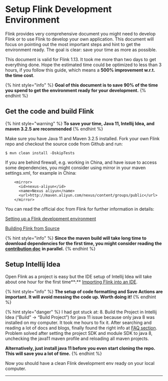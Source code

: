 # Setup Flink Development Environment

Flink provides very comprehensive document you might need to develop Flink or to use Flink to develop your own application. This document will focus on pointing out the most important steps and hint to get the environment ready. The goal is clear: save your time as more as possible.

This document is valid for Flink 1.13. It took me more than two days to get everything done. Hope the estimated time could be optimized to less than 3 hours, if you follow this guide, which means a **500% improvement w.r.t. the time cost**.

{% hint style="info" %}
**Goal of this document is to save 90% of the time you spend to get the environment ready for your development.**
{% endhint %}

## Get the code and build Flink

{% hint style="warning" %}
**To save your time, Java 11, Intellij Idea, and maven 3.2.5 are recommended**
{% endhint %}

Make sure you have Java 11 and Maven 3.2.5 installed. Fork your own Flink repo and checkout the source code from Github and run:

```
$ mvn clean install -DskipTests
```

If you are behind firewall, e.g. working in China, and have issue to access some dependencies, you might consider using mirror in your maven settings.xml, for example in China:

```markup
    <mirror>
      <id>nexus-aliyun</id>
      <name>Nexus aliyun</name>
      <url>http://maven.aliyun.com/nexus/content/groups/public</url>
    </mirror>
```

You can read the official doc from Flink for further information in details:

[Setting up a Flink development environment](https://cwiki.apache.org/confluence/display/FLINK/Setting+up+a+Flink+development+environment)

[Building Flink from Source](https://ci.apache.org/projects/flink/flink-docs-release-1.13/docs/flinkdev/building/)

{% hint style="info" %}
**Since the maven build will take long time to download dependencies for the first time, you might consider reading the** [**contribution doc**](doc-to-read-before-coding.md) **in parallel.**
{% endhint %}

## Setup Intellij Idea

Open Flink as a project is easy but the IDE setup of Intellij Idea will take about one hour for the first time**:** [Importing Flink into an IDE](https://ci.apache.org/projects/flink/flink-docs-release-1.13/docs/flinkdev/ide_setup/).

{% hint style="info" %}
**The setup of code formatting and Save Actions are important. It will avoid messing the code up. Worth doing it!**
{% endhint %}

{% hint style="danger" %}
I had got stuck at: 8. Build the Project in Intellij Idea \(“Build” → “Build Project”\) for java 11 issue because only java 8 was installed on my computer. It took me hours to fix it. After searching and reading a lot of docs and blogs, finally found the right info at [FAQ section](https://ci.apache.org/projects/flink/flink-docs-release-1.13/docs/flinkdev/ide_setup/). Problem solved after setting the project SDK and module SDK to java 8, unchecking the java11 maven profile and reloading all maven projects.

**Alternatively, just install java 11 before you even start cloning the repo. This will save you a lot of time.**
{% endhint %}

Now you should have a clean Flink development env ready on your local computer.   
****


